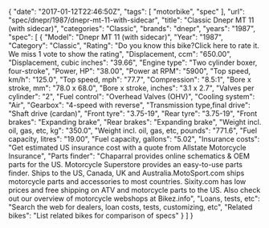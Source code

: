 {
    "date": "2017-01-12T22:46:50Z",
    "tags": [
        "motorbike",
        "spec"
    ],
    "url": "spec\/dnepr\/1987\/dnepr-mt-11-with-sidecar",
    "title": "Classic Dnepr MT 11 (with sidecar)",
    "categories": "Classic",
    "brands": "dnepr",
    "years": "1987",
    "spec": [
        {
            "Model": "Dnepr MT 11 (with sidecar)",
            "Year": "1987",
            "Category": "Classic",
            "Rating": "Do you know this bike?Click here to rate it. We miss 1 vote to show the rating",
            "Displacement, ccm": "650.00",
            "Displacement, cubic inches": "39.66",
            "Engine type": "Two cylinder boxer, four-stroke",
            "Power, HP": "38.00",
            "Power at RPM": "5900",
            "Top speed, km\/h": "125.0",
            "Top speed, mph": "77.7",
            "Compression": "8.5:1",
            "Bore x stroke, mm": "78.0 x 68.0",
            "Bore x stroke, inches": "3.1 x 2.7",
            "Valves per cylinder": "2",
            "Fuel control": "Overhead Valves (OHV)",
            "Cooling system": "Air",
            "Gearbox": "4-speed with reverse",
            "Transmission type,final drive": "Shaft drive (cardan)",
            "Front tyre": "3.75-19",
            "Rear tyre": "3.75-19",
            "Front brakes": "Expanding brake",
            "Rear brakes": "Expanding brake",
            "Weight incl. oil, gas, etc, kg": "350.0",
            "Weight incl. oil, gas, etc, pounds": "771.6",
            "Fuel capacity, litres": "19.00",
            "Fuel capacity, gallons": "5.02",
            "Insurance costs": "Get estimated US insurance cost with a quote from Allstate Motorcycle Insurance",
            "Parts finder": "Chaparral provides online schematics & OEM parts for the US.   Motorcycle Superstore provides an easy-to-use parts finder. Ships to the US, Canada, UK and Australia.MotoSport.com ships motorcycle parts and accessories to most countries.    Sixity.com has low prices and free shipping on ATV and motorcycle parts to the US. Also check out our overview of motorcycle webshops at Bikez.info",
            "Loans, tests, etc": "Search the web for dealers, loan costs, tests, customizing, etc",
            "Related bikes": "List related bikes for comparison of specs"
        }
    ]
}